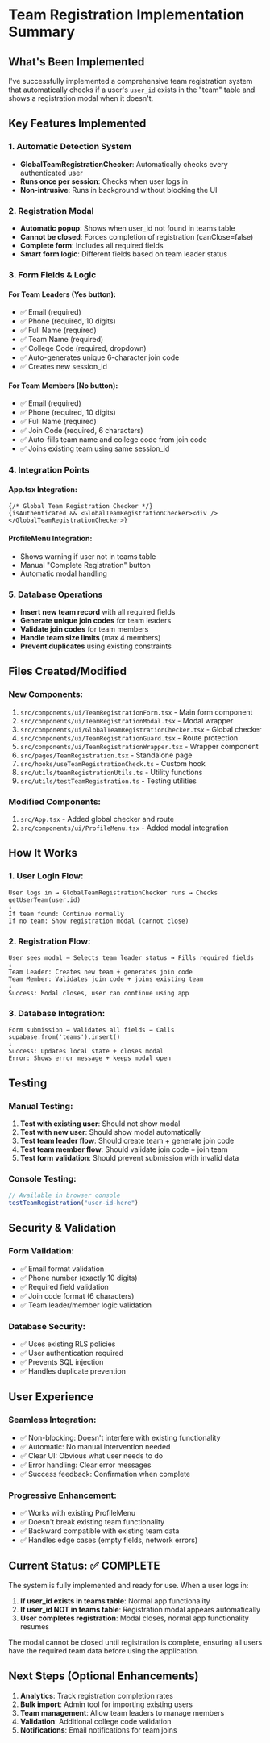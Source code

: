 # Team Registration Implementation Summary

## What's Been Implemented

I've successfully implemented a comprehensive team registration system that automatically checks if a user's `user_id` exists in the "team" table and shows a registration modal when it doesn't.

## Key Features Implemented

### 1. Automatic Detection System
- **GlobalTeamRegistrationChecker**: Automatically checks every authenticated user
- **Runs once per session**: Checks when user logs in
- **Non-intrusive**: Runs in background without blocking the UI

### 2. Registration Modal
- **Automatic popup**: Shows when user_id not found in teams table
- **Cannot be closed**: Forces completion of registration (canClose=false)
- **Complete form**: Includes all required fields
- **Smart form logic**: Different fields based on team leader status

### 3. Form Fields & Logic

#### For Team Leaders (Yes button):
- ✅ Email (required)
- ✅ Phone (required, 10 digits)
- ✅ Full Name (required)
- ✅ Team Name (required)
- ✅ College Code (required, dropdown)
- ✅ Auto-generates unique 6-character join code
- ✅ Creates new session_id

#### For Team Members (No button):
- ✅ Email (required)
- ✅ Phone (required, 10 digits)
- ✅ Full Name (required)
- ✅ Join Code (required, 6 characters)
- ✅ Auto-fills team name and college code from join code
- ✅ Joins existing team using same session_id

### 4. Integration Points

#### App.tsx Integration:
```tsx
{/* Global Team Registration Checker */}
{isAuthenticated && <GlobalTeamRegistrationChecker><div /></GlobalTeamRegistrationChecker>}
```

#### ProfileMenu Integration:
- Shows warning if user not in teams table
- Manual "Complete Registration" button
- Automatic modal handling

### 5. Database Operations
- **Insert new team record** with all required fields
- **Generate unique join codes** for team leaders
- **Validate join codes** for team members
- **Handle team size limits** (max 4 members)
- **Prevent duplicates** using existing constraints

## Files Created/Modified

### New Components:
1. `src/components/ui/TeamRegistrationForm.tsx` - Main form component
2. `src/components/ui/TeamRegistrationModal.tsx` - Modal wrapper
3. `src/components/ui/GlobalTeamRegistrationChecker.tsx` - Global checker
4. `src/components/ui/TeamRegistrationGuard.tsx` - Route protection
5. `src/components/ui/TeamRegistrationWrapper.tsx` - Wrapper component
6. `src/pages/TeamRegistration.tsx` - Standalone page
7. `src/hooks/useTeamRegistrationCheck.ts` - Custom hook
8. `src/utils/teamRegistrationUtils.ts` - Utility functions
9. `src/utils/testTeamRegistration.ts` - Testing utilities

### Modified Components:
1. `src/App.tsx` - Added global checker and route
2. `src/components/ui/ProfileMenu.tsx` - Added modal integration

## How It Works

### 1. User Login Flow:
```
User logs in → GlobalTeamRegistrationChecker runs → Checks getUserTeam(user.id)
↓
If team found: Continue normally
If no team: Show registration modal (cannot close)
```

### 2. Registration Flow:
```
User sees modal → Selects team leader status → Fills required fields
↓
Team Leader: Creates new team + generates join code
Team Member: Validates join code + joins existing team
↓
Success: Modal closes, user can continue using app
```

### 3. Database Integration:
```
Form submission → Validates all fields → Calls supabase.from('teams').insert()
↓
Success: Updates local state + closes modal
Error: Shows error message + keeps modal open
```

## Testing

### Manual Testing:
1. **Test with existing user**: Should not show modal
2. **Test with new user**: Should show modal automatically
3. **Test team leader flow**: Should create team + generate join code
4. **Test team member flow**: Should validate join code + join team
5. **Test form validation**: Should prevent submission with invalid data

### Console Testing:
```javascript
// Available in browser console
testTeamRegistration("user-id-here")
```

## Security & Validation

### Form Validation:
- ✅ Email format validation
- ✅ Phone number (exactly 10 digits)
- ✅ Required field validation
- ✅ Join code format (6 characters)
- ✅ Team leader/member logic validation

### Database Security:
- ✅ Uses existing RLS policies
- ✅ User authentication required
- ✅ Prevents SQL injection
- ✅ Handles duplicate prevention

## User Experience

### Seamless Integration:
- ✅ Non-blocking: Doesn't interfere with existing functionality
- ✅ Automatic: No manual intervention needed
- ✅ Clear UI: Obvious what user needs to do
- ✅ Error handling: Clear error messages
- ✅ Success feedback: Confirmation when complete

### Progressive Enhancement:
- ✅ Works with existing ProfileMenu
- ✅ Doesn't break existing team functionality
- ✅ Backward compatible with existing team data
- ✅ Handles edge cases (empty fields, network errors)

## Current Status: ✅ COMPLETE

The system is fully implemented and ready for use. When a user logs in:

1. **If user_id exists in teams table**: Normal app functionality
2. **If user_id NOT in teams table**: Registration modal appears automatically
3. **User completes registration**: Modal closes, normal app functionality resumes

The modal cannot be closed until registration is complete, ensuring all users have the required team data before using the application.

## Next Steps (Optional Enhancements)

1. **Analytics**: Track registration completion rates
2. **Bulk import**: Admin tool for importing existing users
3. **Team management**: Allow team leaders to manage members
4. **Validation**: Additional college code validation
5. **Notifications**: Email notifications for team joins
